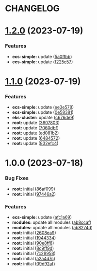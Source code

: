 # CHANGELOG

# [1.2.0](https://github.com/thejaswitricon/semantic-release-monorepo/compare/aws/ecs/ecs-simple-v1.1.0...aws/ecs/ecs-simple-v1.2.0) (2023-07-19)


### Features

* **ecs-simple:** update ([5a0ffbb](https://github.com/thejaswitricon/semantic-release-monorepo/commit/5a0ffbbaeb3c216a3753259bf6c8662041405241))
* **ecs-simple:** update ([f225c57](https://github.com/thejaswitricon/semantic-release-monorepo/commit/f225c579894c9a56e9d96ae0ebd7805c1253d010))

# [1.1.0](https://github.com/thejaswitricon/semantic-release-monorepo/compare/aws/ecs/ecs-simple-v1.0.0...aws/ecs/ecs-simple-v1.1.0) (2023-07-19)


### Features

* **ecs-simple:** update ([ee3e578](https://github.com/thejaswitricon/semantic-release-monorepo/commit/ee3e578494069a93973b21abbf11944d81fb9528))
* **ecs-simple:** update ([0e58381](https://github.com/thejaswitricon/semantic-release-monorepo/commit/0e5838195a934d02e23a2c78d0e8b5f70837d925))
* **eks-cluster:** update ([c676de9](https://github.com/thejaswitricon/semantic-release-monorepo/commit/c676de9ba577d869ca6fba9394fec09f60268299))
* **root:** update ([3607803](https://github.com/thejaswitricon/semantic-release-monorepo/commit/36078031cf9127cee7de0064dc400dbf05e6b808))
* **root:** update ([7060dbf](https://github.com/thejaswitricon/semantic-release-monorepo/commit/7060dbf40bbbc270c75f388d445f87faf9a273dc))
* **root:** update ([ed081b2](https://github.com/thejaswitricon/semantic-release-monorepo/commit/ed081b251f46e52f95e06c559369f1b8185f8bb0))
* **root:** update ([6484572](https://github.com/thejaswitricon/semantic-release-monorepo/commit/64845722e9acb3b9b95b2122e37db3a5c45e87f9))
* **root:** update ([832efc4](https://github.com/thejaswitricon/semantic-release-monorepo/commit/832efc457c65de56f99098126d22e81c84527274))

# 1.0.0 (2023-07-18)


### Bug Fixes

* **root:** initial ([86af099](https://github.com/thejaswitricon/semantic-release-monorepo/commit/86af099c97087b8e5c35be0da8d420efc6e41869))
* **root:** initial ([97446a2](https://github.com/thejaswitricon/semantic-release-monorepo/commit/97446a29f0f720bf8db995c182bc5250bcc263d4))


### Features

* **ecs-simple:** update ([afc1a69](https://github.com/thejaswitricon/semantic-release-monorepo/commit/afc1a6980a740d15297bf29c40b77feddf832385))
* **modules:** update all modules ([ab8ccaf](https://github.com/thejaswitricon/semantic-release-monorepo/commit/ab8ccaf4e1674e74430dc10c68a9ac388b49b696))
* **modules:** update all modules ([ab8274d](https://github.com/thejaswitricon/semantic-release-monorepo/commit/ab8274d27c1a2360a36296223c5a1f0b4ee136df))
* **root:** initial ([2608ea9](https://github.com/thejaswitricon/semantic-release-monorepo/commit/2608ea9e6c645637c61e12c0af63c17d5c6079d2))
* **root:** initial ([1944334](https://github.com/thejaswitricon/semantic-release-monorepo/commit/19443340b27fe7712f6b03d28acb67cf5d716d00))
* **root:** initial ([90e8ff8](https://github.com/thejaswitricon/semantic-release-monorepo/commit/90e8ff8457b31c7f975ab09044b473b264464008))
* **root:** initial ([8c9ff9d](https://github.com/thejaswitricon/semantic-release-monorepo/commit/8c9ff9d12b9736ab1de521d628b3d721f30a9b87))
* **root:** initial ([7c29958](https://github.com/thejaswitricon/semantic-release-monorepo/commit/7c2995836faacd2e9fd5b835c8e118a076fdb405))
* **root:** initial ([a2a4d7c](https://github.com/thejaswitricon/semantic-release-monorepo/commit/a2a4d7c2038623daf83c1f78d42d27d1d19a1829))
* **root:** initial ([09d92af](https://github.com/thejaswitricon/semantic-release-monorepo/commit/09d92af35a3bdc611746d62c60f231976f8fc86e))

